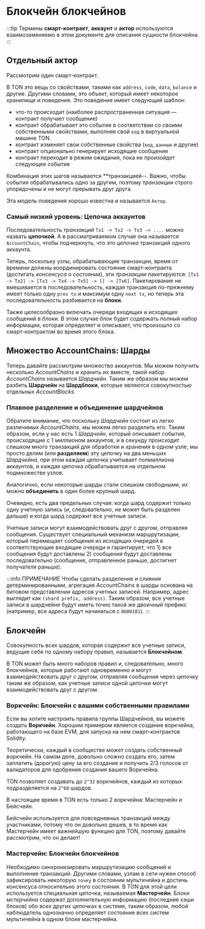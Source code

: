 # Блокчейн блокчейнов

:::tip
Термины **смарт-контракт**, **аккаунт** и **актор** используются взаимозаменяемо в этом документе для описания сущности блокчейна.
:::

## Отдельный актор

Рассмотрим один смарт-контракт.

В TON это вещь со свойствами, такими как `address`, `code`, `data`, `balance` и другие. Другими словами, это объект, который имеет некоторое хранилище и поведение. Это поведение имеет следующий шаблон:

- что-то происходит (наиболее распространенная ситуация — контракт получает сообщение)
- контракт обрабатывает это событие в соответствии со своими собственными свойствами, выполняя свой `код` в виртуальной машине TON.
- контракт изменяет свои собственные свойства (`код`, `данные` и другие)
- контракт опционально генерирует исходящие сообщения
- контракт переходит в режим ожидания, пока не произойдет следующее событие

Комбинация этих шагов называется \*\*транзакцией--. Важно, чтобы события обрабатывались одно за другим, поэтому *транзакции* строго упорядочены и не могут прерывать друг друга.

Эта модель поведения хорошо известна и называется `Актор`.

### Самый низкий уровень: Цепочка аккаунтов

Последовательность *транзакций* `Tx1 -> Tx2 -> Tx3 -> ....` можно назвать **цепочкой**. А в рассматриваемом случае она называется `AccountChain`, чтобы подчеркнуть, что это *цепочка* транзакций одного аккаунта.

Теперь, поскольку узлы, обрабатывающие транзакции, время от времени должны координировать состояние смарт-контракта (достигать *консенсуса* о состоянии), эти *транзакции* пакетируются: `[Tx1 -> Tx2] -> [Tx3 -> Tx4 -> Tx5] -> [] -> [Tx6]`. Пакетирование не вмешивается в последовательность, каждая транзакция по-прежнему имеет только одну `prev tx` и максимум одну `next tx`, но теперь эта последовательность разбивается на **блоки**.

Также целесообразно включать очереди входящих и исходящих сообщений в *блоки*. В этом случае *блок* будет содержать полный набор информации, которая определяет и описывает, что произошло со смарт-контрактом во время этого блока.

## Множество AccountChains: Шарды

Теперь давайте рассмотрим множество аккаунтов. Мы можем получить несколько *AccountChains* и хранить их вместе, такой набор *AccountChains* называется *Шардчейн*. Таким же образом мы можем разбить **Шардчейн** на **Шардблоки**, которые являются совокупностью отдельных *AccountBlocks*.

### Плавное разделение и объединение шардчейнов

Обратите внимание, что поскольку *Шардчейн* состоит из легко различимых *AccountChains*, мы можем легко разделить его. Таким образом, если у нас есть 1 *Шардчейн*, который описывает события, происходящие с 1 миллионом аккаунтов, и в секунду происходит слишком много транзакций для обработки и хранения в одном узле, мы просто делим (или **разделяем**) эту цепочку на два меньших *Шардчейна*, при этом каждая цепочка учитывает полмиллиона аккаунтов, и каждая цепочка обрабатывается на отдельном подмножестве узлов.

Аналогично, если некоторые шарды стали слишком свободными, их можно **объединить** в один более крупный шард.

Очевидно, есть два предельных случая: когда шард содержит только одну учетную запись (и, следовательно, не может быть разделен дальше) и когда шард содержит все учетные записи.

Учетные записи могут взаимодействовать друг с другом, отправляя сообщения. Существует специальный механизм маршрутизации, который перемещает сообщения из исходящих очередей в соответствующие входящие очереди и гарантирует, что 1) все сообщения будут доставлены 2) сообщения будут доставлены последовательно (сообщение, отправленное раньше, достигнет получателя раньше).

:::info ПРИМЕЧАНИЕ
Чтобы сделать разделение и слияние детерминированными, агрегация AccountChains в шарды основана на битовом представлении адресов учетных записей. Например, адрес выглядит как `(shard prefix, address)`. Таким образом, все учетные записи в шардчейне будут иметь точно такой же двоичный префикс (например, все адреса будут начинаться с `0b00101`).
:::

## Блокчейн

Совокупность всех шардов, которая содержит все учетные записи, ведущие себя по одному набору правил, называется **Блокчейном**.

В TON может быть много наборов правил и, следовательно, много блокчейнов, которые работают одновременно и могут взаимодействовать друг с другом, отправляя сообщения через цепочку таким же образом, как учетные записи одной цепочки могут взаимодействовать друг с другом.

### Воркчейн: Блокчейн с вашими собственными правилами

Если вы хотите настроить правила группы Шардчейнов, вы можете создать **Воркчейн**. Хорошим примером является создание воркчейна, работающего на базе EVM, для запуска на нем смарт-контрактов Solidity.

Теоретически, каждый в сообществе может создать собственный воркчейн. На самом деле, довольно сложно создать его, затем заплатить (дорогую) цену за его создание и получить 2/3 голосов от валидаторов для одобрения создания вашего Воркчейна.

TON позволяет создавать до `2^32` воркчейнов, каждый из которых подразделяется на `2^60` шардов.

В настоящее время в TON есть только 2 воркчейна: Мастерчейн и Бейсчейн.

Бейсчейн используется для повседневных транзакций между участниками, потому что он довольно дешев, в то время как Мастерчейн имеет важнейшую функцию для TON, поэтому давайте рассмотрим, что он делает!

### Мастерчейн: Блокчейн блокчейнов

Необходимо синхронизировать маршрутизацию сообщений и выполнение транзакций. Другими словами, узлам в сети нужен способ зафиксировать некоторую `точку` в состоянии мультичейна и достичь консенсуса относительно этого состояния. В TON для этой цели используется специальная цепочка, называемая **Мастерчейн**. Блоки *мстерчейна* содержат дополнительную информацию (последние хэши блоков) обо всех других цепочках в системе, таким образом, любой наблюдатель однозначно определяет состояние всех систем мультичейна в одном блоке мастерчейна.
